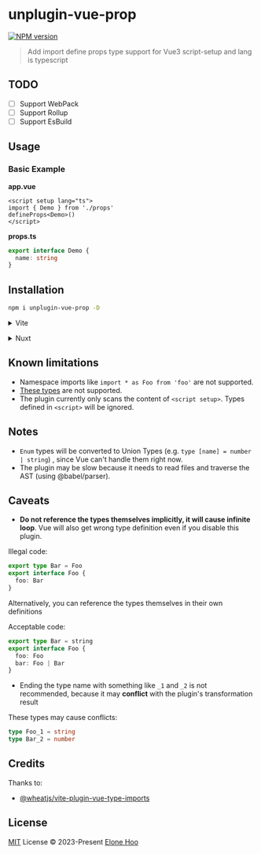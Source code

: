 # unplugin-vue-prop

[![NPM version](https://img.shields.io/npm/v/unplugin-vue-prop?color=a1b858&label=)](https://www.npmjs.com/package/unplugin-vue-prop)

> Add import define props type support for Vue3 script-setup and lang is typescript

## TODO

- [ ] Support WebPack
- [ ] Support Rollup
- [ ] Support EsBuild

## Usage

### Basic Example

**app.vue**

```vue
<script setup lang="ts">
import { Demo } from './props'
defineProps<Demo>()
</script>
```

**props.ts**

```typescript
export interface Demo {
  name: string
}
```

## Installation

```bash
npm i unplugin-vue-prop -D
```

<details>
<summary>Vite</summary><br>

```ts
// vite.config.ts
import Props from 'unplugin-vue-prop/vite'
import Vue from '@vitejs/plugin-vue'
export default defineConfig({
  plugins: [
    Vue(),
    Props()
  ],
})
```

<br></details>

<details>
<summary>Nuxt</summary><br>

```ts
// nuxt.config.ts
export default {
  buildModules: [
    'unplugin-vue-prop/nuxt',
  ]
}
```

<br></details>

## Known limitations

- Namespace imports like `import * as Foo from 'foo'` are not supported.
- [These types](https://www.typescriptlang.org/docs/handbook/2/types-from-types.html) are not supported.
- The plugin currently only scans the content of `<script setup>`. Types defined in `<script>` will be ignored.

## Notes

- `Enum` types will be converted to Union Types (e.g. `type [name] = number | string`) , since Vue can't handle them right now.
- The plugin may be slow because it needs to read files and traverse the AST (using @babel/parser).

## Caveats

- **Do not reference the types themselves implicitly, it will cause infinite loop**.
Vue will also get wrong type definition even if you disable this plugin.

Illegal code:

```ts
export type Bar = Foo
export interface Foo {
  foo: Bar
}
```

Alternatively, you can reference the types themselves in their own definitions

Acceptable code:

```ts
export type Bar = string
export interface Foo {
  foo: Foo
  bar: Foo | Bar
}
```

- Ending the type name with something like `_1` and `_2` is not recommended, because it may **conflict** with the plugin's transformation result

These types may cause conflicts:

```ts
type Foo_1 = string
type Bar_2 = number
```

## Credits

Thanks to:

- [@wheatjs/vite-plugin-vue-type-imports](https://github.com/wheatjs/vite-plugin-vue-type-imports)

## License

[MIT](./LICENSE) License © 2023-Present [Elone Hoo](https://github.com/elonehoo)
